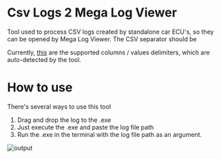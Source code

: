 # Csv Logs 2 Mega Log Viewer

Tool used to process CSV logs created by standalone car ECU's, so they can be opened by Mega Log Viewer. The CSV separator should be 

Currently, [this](https://github.com/vvolkgang/CsvLogs2MegaLogViewer/blob/master/MslLogsFixer/Program.cs#L12) are the supported columns / values delimiters, which are auto-detected by the tool.

# How to use

There's several ways to use this tool

1. Drag and drop the log to the .exe
2. Just execute the .exe and paste the log file path
3. Run the .exe in the terminal with the log file path as an argument.

![output](https://i.gyazo.com/1226da18c93cf5aaa44b01200feecb21.png)
